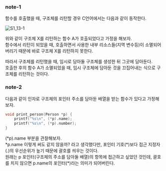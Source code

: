 ### note-1

<p>함수를 호출했을 때, 구조체를 리턴할 경우 C언어에서는 다음과 같이 동작한다.</p>

<img src="https://github.com/TaekGeunLee/study_CS/tree/master/readmeImg/S1_13-1.png" alt="S1_13-1" />

<p>
위와 같이 구조체 X를 리턴하는 함수 A가 호출되었다고 가정을 해보자.<br />
함수에서 리턴이 되었을 때, 호출하면서 사용한 내부 리소스들(지역 변수등)이 소멸되어버리기 때문에
바로 구조체 X를 리턴하지 못한다.
</p>

<p>
따라서 구조체를 리턴했을 때, 임시로 담아둘 구조체를 생성한 뒤 그곳에 담아둔다.<br />
호출한 후의 함수 A가 소멸되었을 때, 임시 구조체에 담아둔 것을 끄집어내는 식으로 구조체를 리턴하는 것이다.<br />
</p>

### note-2

<p>다음과 같이 인자로 구조체의 포인터 주소를 담아둔 배열을 받는 함수가 있다고 가정해보자.</p>

```c
void print_person(Person *p) {
    printf("%s\n", (*p).name);
    printf("%s\n", (*p).number);
}
```
<p>
(*p).name 부분을 관찰해보자.<br />
*p.name 이렇게 써도 같지 않을까? 라고 생각했다만, 포인터 기호(*)보다 접근 지정자(.)의 우선순위가 높기 때문에 괄호를 씌우는 것이다.<br />
원래는 p 포인터(구조체의 주소를 담아둘 배열)의 항목에 접근하고 싶었던 것인데, 괄호를 치지 않으면 p.name의 포인터(*)라는 의미가 되어버린다. 
</p>


